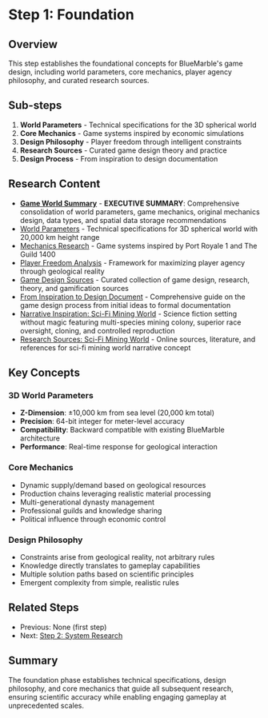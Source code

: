 # Step 1: Foundation

## Overview

This step establishes the foundational concepts for BlueMarble's game design, including world parameters, core mechanics, player agency philosophy, and curated research sources.

## Sub-steps

1. **World Parameters** - Technical specifications for the 3D spherical world
2. **Core Mechanics** - Game systems inspired by economic simulations
3. **Design Philosophy** - Player freedom through intelligent constraints
4. **Research Sources** - Curated game design theory and practice
5. **Design Process** - From inspiration to design documentation

## Research Content

- **[Game World Summary](game-world-summary.md)** - **EXECUTIVE SUMMARY**: Comprehensive consolidation of world parameters, game mechanics, original mechanics design, data types, and spatial data storage recommendations
- [World Parameters](world-parameters.md) - Technical specifications for 3D spherical world with 20,000 km height range
- [Mechanics Research](mechanics-research.md) - Game systems inspired by Port Royale 1 and The Guild 1400
- [Player Freedom Analysis](player-freedom-analysis.md) - Framework for maximizing player agency through geological reality
- [Game Design Sources](game-sources.md) - Curated collection of game design, research, theory, and gamification sources
- [From Inspiration to Design Document](from-inspiration-to-design-document.md) - Comprehensive guide on the game design process from initial ideas to formal documentation
- [Narrative Inspiration: Sci-Fi Mining World](narrative-inspiration-sci-fi-mining-world.md) - Science fiction setting without magic featuring multi-species mining colony, superior race oversight, cloning, and controlled reproduction
- [Research Sources: Sci-Fi Mining World](sci-fi-mining-sources.md) - Online sources, literature, and references for sci-fi mining world narrative concept

## Key Concepts

### 3D World Parameters
- **Z-Dimension**: ±10,000 km from sea level (20,000 km total)
- **Precision**: 64-bit integer for meter-level accuracy
- **Compatibility**: Backward compatible with existing BlueMarble architecture
- **Performance**: Real-time response for geological interaction

### Core Mechanics
- Dynamic supply/demand based on geological resources
- Production chains leveraging realistic material processing
- Multi-generational dynasty management
- Professional guilds and knowledge sharing
- Political influence through economic control

### Design Philosophy
- Constraints arise from geological reality, not arbitrary rules
- Knowledge directly translates to gameplay capabilities
- Multiple solution paths based on scientific principles
- Emergent complexity from simple, realistic rules

## Related Steps

- Previous: None (first step)
- Next: [Step 2: System Research](../step-2-system-research/)

## Summary

The foundation phase establishes technical specifications, design philosophy, and core mechanics that guide all subsequent research, ensuring scientific accuracy while enabling engaging gameplay at unprecedented scales.
